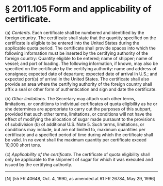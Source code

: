 # § 2011.105   Form and applicability of certificate.

(a) *Contents.* Each certificate shall be numbered and identified by the foreign country. The certificate shall state that the quantity specified on the certificate is eligible to be entered into the United States during the applicable quota period. The certificate shall provide spaces into which the following information must be inserted by the certifying authority of the foreign country: Quantity eligible to be entered; name of shipper; name of vessel; and port of loading. The following information, if known, may also be specified on the certificate by the certifying authority: name and address of consignee; expected date of departure; expected date of arrival in U.S.; and expected port(s) of arrival in the United States. The certificate shall also provide an area where the certifying authority of the foreign country shall affix a seal or other form of authentication and sign and date the certificate. 


(b) *Other limitations.* The Secretary may attach such other terms, limitations, or conditions to individual certificates of quota eligibility as he or she determines are appropriate to carry out the purposes of this subpart, provided that such other terms, limitations, or conditions will not have the effect of modifying the allocation of sugar made pursaunt to the provisions of subdivision (b) of additional U.S. Note 5. Such terms, limitations, or conditions may include, but are not limited to, maximum quantities per certificate and a specified period of time during which the certificate shall be valid. In no event shall the maximum quantity per certificate exceed 10,000 short tons.


(c) *Applicability of the certificate.* The certificate of quota eligibility shall only be applicable to the shipment of sugar for which it was executed and issued by the certifying authority. 



---

[N] [55 FR 40648, Oct. 4, 1990, as amended at 61 FR 26784, May 29, 1996]




